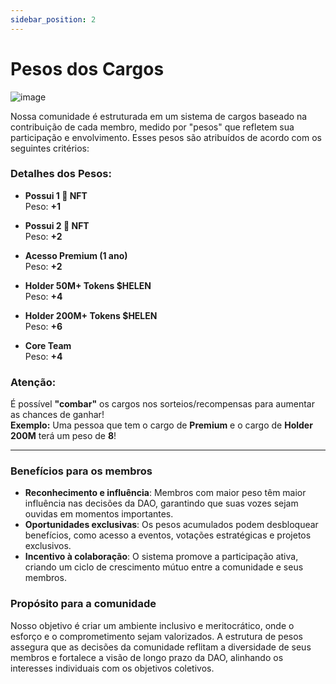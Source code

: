 ```yaml
---
sidebar_position: 2
---
```


# Pesos dos Cargos

![image](https://github.com/user-attachments/assets/049fe753-99bd-4e6b-a9e9-5a74874e29e7)


Nossa comunidade é estruturada em um sistema de cargos baseado na contribuição de cada membro, medido por "pesos" que refletem sua participação e envolvimento. Esses pesos são atribuídos de acordo com os seguintes critérios:

### Detalhes dos Pesos:

- **Possui 1 🐥 NFT**  
  Peso: **+1**
  
- **Possui 2 🐥 NFT**  
  Peso: **+2**
  
- **Acesso Premium (1 ano)**  
  Peso: **+2**
  
- **Holder 50M+ Tokens $HELEN**  
  Peso: **+4**
  
- **Holder 200M+ Tokens $HELEN**  
  Peso: **+6**
  
- **Core Team**  
  Peso: **+4**

### Atenção:
É possível **"combar"** os cargos nos sorteios/recompensas para aumentar as chances de ganhar!  
**Exemplo:** Uma pessoa que tem o cargo de **Premium** e o cargo de **Holder 200M** terá um peso de **8**!

---

### Benefícios para os membros  
- **Reconhecimento e influência**: Membros com maior peso têm maior influência nas decisões da DAO, garantindo que suas vozes sejam ouvidas em momentos importantes.  
- **Oportunidades exclusivas**: Os pesos acumulados podem desbloquear benefícios, como acesso a eventos, votações estratégicas e projetos exclusivos.  
- **Incentivo à colaboração**: O sistema promove a participação ativa, criando um ciclo de crescimento mútuo entre a comunidade e seus membros.  

### Propósito para a comunidade  
Nosso objetivo é criar um ambiente inclusivo e meritocrático, onde o esforço e o comprometimento sejam valorizados. A estrutura de pesos assegura que as decisões da comunidade reflitam a diversidade de seus membros e fortalece a visão de longo prazo da DAO, alinhando os interesses individuais com os objetivos coletivos.



